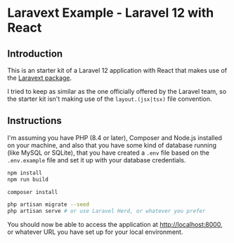 # Laravext Example - Laravel 12 with React

## Introduction

This is an starter kit of a Laravel 12 application with React that makes use of the [Laravext package](https://laravext.dev).

I tried to keep as similar as the one officially offered by the Laravel team, so the starter kit isn't making use of the `layout.(jsx|tsx)` file convention.

## Instructions

I'm assuming you have PHP (8.4 or later), Composer and Node.js installed on your machine, and also that you have some kind of database running (like MySQL or SQLite), that you have created a `.env` file based on the `.env.example` file and set it up with your database credentials.

```bash
npm install
npm run build

composer install

php artisan migrate --seed
php artisan serve # or use Laravel Herd, or whatever you prefer
```

You should now be able to access the application at [http://localhost:8000](http://localhost:8000), or whatever URL you have set up for your local environment.